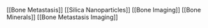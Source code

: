 [[Bone Metastasis]]
[[Silica Nanoparticles]]
[[Bone Imaging]]
[[Bone Minerals]]
[[Bone Metastasis Imaging]]
